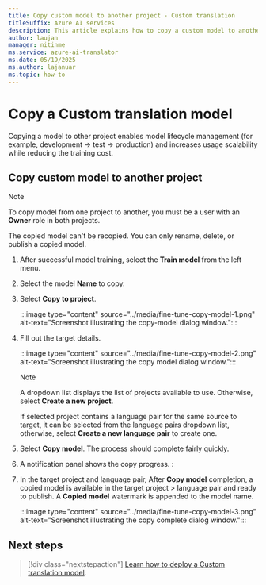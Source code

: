 ```yaml
---
title: Copy custom model to another project - Custom translation
titleSuffix: Azure AI services
description: This article explains how to copy a custom model to another Custom translation project.
author: laujan
manager: nitinme
ms.service: azure-ai-translator
ms.date: 05/19/2025
ms.author: lajanuar
ms.topic: how-to
---
```


# Copy a Custom translation model

Copying a model to other project enables model lifecycle management (for example, development → test → production) and increases usage scalability while reducing the training cost.

## Copy custom model to another project

   > [!NOTE]
   >
   > To copy model from one project to another, you must be a user with an **Owner** role in both projects.
   >
   > The copied model can't be recopied. You can only rename, delete, or publish a copied model.

1. After successful model training, select the **Train model** from the left menu.

1. Select the model **Name** to copy.

1. Select **Copy to project**.

   :::image type="content" source="../media/fine-tune-copy-model-1.png" alt-text="Screenshot illustrating the copy-model dialog window.":::

1. Fill out the target details.

   :::image type="content" source="../media/fine-tune-copy-model-2.png" alt-text="Screenshot illustrating the copy model dialog window.":::

   > [!NOTE]
      >
      > A dropdown list displays the list of projects available to use. Otherwise, select **Create a new project**.
      >
      > If selected project contains a language pair for the same source to target, it can be selected from the language pairs dropdown list, otherwise, select **Create a new language pair** to create one.

1. Select **Copy model**. The process should complete fairly quickly.

1. A notification panel shows the copy progress. :

1. In the target project and language pair, After **Copy model** completion, a copied model is available in the target project > language pair and ready to publish. A **Copied model** watermark is appended to the model name.

   :::image type="content" source="../media/fine-tune-copy-model-3.png" alt-text="Screenshot illustrating the copy complete dialog window.":::

## Next steps

> [!div class="nextstepaction"]
> [Learn how to deploy a Custom translation model](deploy-model.md).
